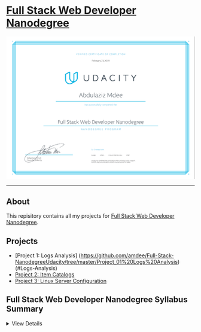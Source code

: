 # [Full Stack Web Developer Nanodegree](https://www.udacity.com/course/full-stack-web-developer-nanodegree--nd004)

[![Certificate](Certificate.PNG)](https://confirm.udacity.com/TH7N2S6U)

---

## About

This repisitory contains all my projects for [Full Stack Web Developer Nanodegree](https://www.udacity.com/course/full-stack-web-developer-nanodegree--nd004).

## Projects

* [Project 1: Logs Analysis] (https://github.com/amdee/Full-Stack-NanodegreeUdacity/tree/master/Project_01%20Logs%20Analysis)(#Logs-Analysis)
* [Project 2: Item Catalogs](#Item-Catalogs)
* [Project 3: Linux Server Configuration](#Linux-Server-Configuration)




## Full Stack Web Developer Nanodegree Syllabus Summary

<details>
  <summary>View Details</summary>

See [Syllabus](https://github.com/amdee/Full-Stack-Nanodegree-Udacity/blob/master/Syllabus.pdf) for detail description of courses covered in the program.

#### Part 1: Developer Tools

1. [Shell WorkShop](https://www.udacity.com/course/shell-workshop--ud206)
1. Git & Github - [Part 1](https://www.udacity.com/course/how-to-use-git-and-github--ud775), [Part 2](https://www.udacity.com/course/github-collaboration--ud456)
1. [HTTP & Webservers](https://www.udacity.com/course/http-web-servers--ud303)
1. [Networking For Developers](https://www.udacity.com/course/networking-for-web-developers--ud256)

#### Part 2: Databases with SQL & Python

1. [Intro to Relational Databases](https://www.udacity.com/course/intro-to-relational-databases--ud197)

#### Part 3: Servers, Authorization, and CRUD

1. [Full Stack Foundations](https://www.udacity.com/course/full-stack-foundations--ud088)
1. [Authentication & Authorization](https://www.udacity.com/course/authentication-authorization-oauth--ud330)
1. [RESTful APIs](https://www.udacity.com/course/designing-restful-apis--ud388)

#### Part 4: Deploying to Linux Servers

1. [Configuring Linux Web Servers](https://www.udacity.com/course/configuring-linux-web-servers--ud299)

#### Extracurricular Material

1. [Web Accessibility](https://www.udacity.com/course/web-accessibility--ud891)
1. [Javascript Design Patterns](https://www.udacity.com/course/javascript-design-patterns--ud989)
1. [Intro to AJAX](https://www.udacity.com/course/intro-to-ajax--ud110)

</details>
